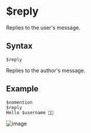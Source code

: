 # $reply
Replies to the user's message.


## Syntax
```
$reply
```
Replies to the author's message.

## Example
```
$nomention
$reply
Hello $username 👋🏻
```
![image](https://user-images.githubusercontent.com/42785890/151721130-51524143-b136-4cfc-b028-694b1d09e84a.png)
